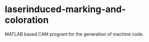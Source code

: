 # laserinduced-marking-and-coloration
MATLAB based CAM program for the generation of machine code. 
